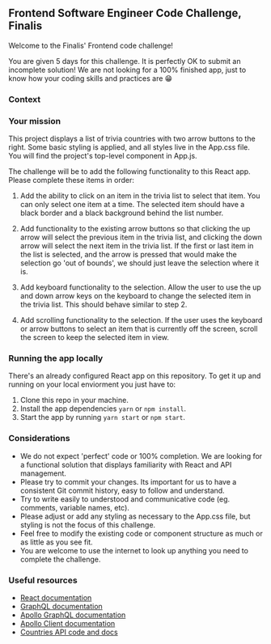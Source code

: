 ## Frontend Software Engineer Code Challenge, Finalis

Welcome to the Finalis' Frontend code challenge!

You are given 5 days for this challenge. It is perfectly OK to submit an incomplete solution! We are not looking for a 100% finished app, just to know how your coding skills and practices are 😁

### Context

### Your mission

This project displays a list of trivia countries with two arrow buttons to the right.
Some basic styling is applied, and all styles live in the App.css file. You will find the project's top-level component in App.js.

The challenge will be to add the following functionality to this React app. Please complete these items in order:

1. Add the ability to click on an item in the trivia list to select that item. You can only select one item at a time. The selected item should have a black border and a black background behind the list number.

2. Add functionality to the existing arrow buttons so that clicking the up arrow will select the previous item in the trivia list, and clicking the down arrow will select the next item in the trivia list. If the first or last item in the list is selected, and the arrow is pressed that would make the selection go 'out of bounds', we should just leave the selection where it is.

3. Add keyboard functionality to the selection. Allow the user to use the up and down arrow keys on the keyboard to change the selected item in the trivia list. This should behave similar to step 2.

4. Add scrolling functionality to the selection. If the user uses the keyboard or arrow buttons to select an item that is currently off the screen, scroll the screen to keep the selected item in view.

### Running the app locally

There's an already configured React app on this repository. To get it up and running on your local enviorment you just have to:

1. Clone this repo in your machine.
2. Install the app dependencies `yarn` or `npm install`.
3. Start the app by running `yarn start` or `npm start`.

### Considerations

- We do not expect 'perfect' code or 100% completion. We are looking for a functional solution that displays familiarity with React and API management.
- Please try to commit your changes. Its important for us to have a consistent Git commit history, easy to follow and understand.
- Try to write easily to understood and communicative code (eg. comments, variable names, etc).
- Please adjust or add any styling as necessary to the App.css file, but styling is not the focus of this challenge.
- Feel free to modify the existing code or component structure as much or as little as you see fit.
- You are welcome to use the internet to look up anything you need to complete the challenge.

### Useful resources

- [React documentation](https://reactjs.org/)
- [GraphQL documentation](https://graphql.org/)
- [Apollo GraphQL documentation](https://www.apollographql.com/)
- [Apollo Client documentation](https://www.apollographql.com/docs/react/)
- [Countries API code and docs](https://github.com/lennertVanSever/graphcountries)
